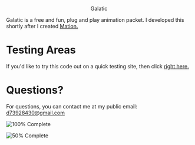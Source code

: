 <p align="center"> Galatic

  
Galatic is a free and fun, plug and play animation packet.
I developed this shortly after I created [Mation.](https://github.com/The3DP/Mation.github.io)

# Testing Areas
If you'd like to try this code out on a quick testing site,
then click [right here.](https://www.w3schools.com/html/tryit.asp?filename=tryhtml_default)
# Questions?
For questions, you can contact me at my public email:
d73928430@gmail.com

![100% Complete](https://img.shields.io/badge/Progress-100%25-darkgreen)

![50% Complete](https://img.shields.io/badge/README-50%25-orange)
